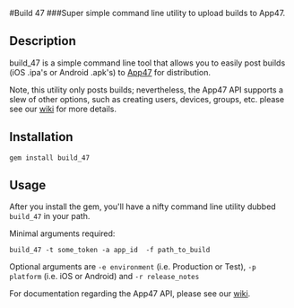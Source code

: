 #Build 47
###Super simple command line utility to upload builds to App47.
 
Description
-----------
build_47 is a simple command line tool that allows you to easily post builds
(iOS .ipa's or Android .apk's) to [App47][app47] for distribution. 

Note, this utility only posts builds; nevertheless, the App47 API supports a slew
of other options, such as creating users, devices, groups, etc. please see our [wiki][app47_wiki] 
for more details.


Installation
------------
    gem install build_47

Usage
------------

After you install the gem, you'll have a nifty command line utility dubbed `build_47` in your path. 

Minimal arguments required: 

	build_47 -t some_token -a app_id  -f path_to_build 

Optional arguments are `-e environment` (i.e. Production or Test), `-p platform` (i.e. iOS or Android) and `-r release_notes`

For documentation regarding the App47 API, please see our [wiki][app47_wiki_builds].

[app47]: http://app47.com
[app47_wiki_builds]: http://app47.com/wiki/doku.php?id=account_mgmt_api:builds
[app47_wiki]: http://app47.com/wiki

